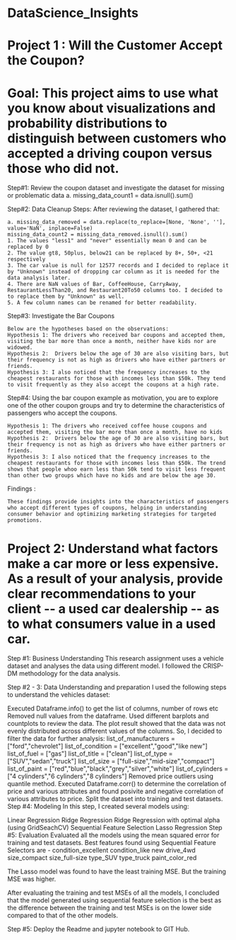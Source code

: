 # DataScience_Insights

# Project 1 : Will the Customer Accept the Coupon?
# Goal: This project aims to use what you know about visualizations and probability distributions to distinguish between customers who accepted a driving coupon versus those who did not.


Step#1: Review the coupon dataset and investigate the dataset for missing or problematic data
     a. missing_data_count1 = data.isnull().sum()

Step#2: Data Cleanup Steps: After reviewing the dataset, I gathered that:

    a. missing_data_removed = data.replace(to_replace=[None, 'None', ''], value='NaN', inplace=False) 
    missing_data_count2 = missing_data_removed.isnull().sum()
    1. The values "less1" and "never" essentially mean 0 and can be replaced by 0
    2. The value gt8, 50plus, below21 can be replaced by 8+, 50+, <21 respectively
    3. The car value is null for 12577 records and I decided to replace it by "Unknown" instead of dropping car column as it is needed for the data analysis later.
    4. There are NaN values of Bar, CoffeeHouse, CarryAway, RestaurantLessThan20, and Restaurant20To50 columns too. I decided to to replace them by "Unknown" as well.
    5. A few column names can be renamed for better readability.
    
Step#3: Investigate the Bar Coupons

    Below are the hypotheses based on the observations:
    Hypothesis 1: The drivers who received bar coupons and accepted them, visiting the bar more than once a month, neither have kids nor are widowed. 
    Hypothesis 2:  Drivers below the age of 30 are also visiting bars, but their frequency is not as high as drivers who have either partners or friends. 
    Hypothesis 3: I also noticed that the frequency increases to the cheapest restaurants for those with incomes less than $50k. They tend to visit frequently as they also accept the coupons at a high rate.
    
Step#4: Using the bar coupon example as motivation, you are to explore one of the other coupon groups and try to determine the      characteristics of passengers who accept the coupons.  

    Hypothesis 1: The drivers who received coffee house coupons and accepted them, visiting the bar more than once a month, have no kids 
    Hypothesis 2:  Drivers below the age of 30 are also visiting bars, but their frequency is not as high as drivers who have either partners or friends. 
    Hypothesis 3: I also noticed that the frequency increases to the cheapest restaurants for those with incomes less than $50k. The trend shows that people whoo earn less than 50k tend to visit less frequent than other two groups which have no kids and are below the age 30.

 Findings :
 
    These findings provide insights into the characteristics of passengers who accept different types of coupons, helping in understanding consumer behavior and optimizing marketing strategies for targeted promotions.





# Project 2: Understand what factors make a car more or less expensive. As a result of your analysis, provide clear recommendations to your client -- a used car dealership -- as to what consumers value in a used car.

Step #1: Business Understanding This research assignment uses a vehicle dataset and analyses the data using different model. I followed the CRISP-DM methodology for the data analysis.

Step #2 - 3: Data Understanding and preparation I used the following steps to understand the vehicles dataset:

Executed Dataframe.info() to get the list of columns, number of rows etc
Removed null values from the dataframe.
Used different barplots and countplots to review the data.
The plot result showed that the data was not evenly distributed across different values of the columns. So, I decided to filter the data for further analysis: list_of_manufacturers = ["ford","chevrolet"] list_of_condition = ["excellent","good","like new"] list_of_fuel = ["gas"] list_of_title = ["clean"] list_of_type = ["SUV","sedan","truck"] list_of_size = ["full-size","mid-size","compact"] list_of_paint = ["red","blue","black","grey","silver","white"] list_of_cylinders = ["4 cylinders","6 cylinders","8 cylinders"]
Removed price outliers using quantile method.
Executed Dataframe.corr() to determine the correlation of price and various
attributes and found posivite and negative correlation of various attributes to price.
Split the dataset into training and test datasets.
Step #4: Modeling In this step, I created several models using:

Linear Regression
Ridge Regression
Ridge Regression with optimal alpha (using GridSeachCV)
Sequential Feature Selection
Lasso Regression
Step #5: Evaluation Evaluated all the models using the mean squared error for training and test datasets. Best features found using Sequential Feature Selectors are - condition_excellent
condition_like new
drive_4wd
size_compact size_full-size
type_SUV
type_truck
paint_color_red

The Lasso model was found to have the least training MSE. But the training MSE was higher.

After evaluating the training and test MSEs of all the models, I concluded that the model generated using sequential feature selection is the best as the difference between the training and test MSEs is on the lower side compared to that of the other models.

Step #5: Deploy the Readme and jupyter notebook to GIT Hub.
